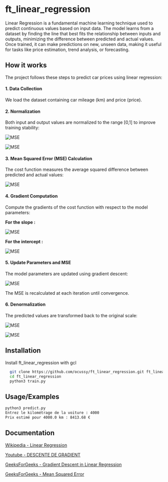 
# ft_linear_regression

Linear Regression is a fundamental machine learning technique used to predict continuous values based on input data. The model learns from a dataset by finding the line that best fits the relationship between inputs and outputs, minimizing the difference between predicted and actual values. Once trained, it can make predictions on new, unseen data, making it useful for tasks like price estimation, trend analysis, or forecasting.

## How it works

The project follows these steps to predict car prices using linear regression:

#### 1. Data Collection

We load the dataset containing car mileage (km) and price (price).

#### 2. Normalization

Both input and output values are normalized to the range [0,1] to improve training stability:

![MSE](https://latex.codecogs.com/svg.image?\large&space;&space;x_{norm}=\frac{x-x_{min}}{x_{max}-x_{min}})

![MSE](https://latex.codecogs.com/svg.image?\large&space;&space;y_{norm}=\frac{y-y_{min}}{y_{max}-y_{min}})
#### 3. Mean Squared Error (MSE) Calculation

The cost function measures the average squared difference between predicted and actual values:

![MSE](https://latex.codecogs.com/svg.image?\large&space;&space;J(\theta_{0},\theta_{1})=\frac{1}{n}\sum_{i=1}^{n}\left(\widehat{y_{i}}-y_{i}\right)^{2})

#### 4. Gradient Computation

Compute the gradients of the cost function with respect to the model parameters:

**For the slope :**

![MSE](https://latex.codecogs.com/svg.image?\large&space;\frac{\delta&space;J}{\delta\theta_{1}}=-\frac{2}{n}\sum_{i=1}^{n}x_{i}\cdot\left(y_{i}-\left(\theta_{1x_{i}}&plus;\theta_{0}\right)\right))

**For the intercept :**

![MSE](https://latex.codecogs.com/svg.image?\large&space;\frac{\delta&space;J}{\delta\theta_{0}}=-\frac{2}{n}\sum_{i=1}^{n}\left(y_{i}-\left(\theta_{1x_{i}}&plus;\theta_{0}\right)\right))

#### 5. Update Parameters and MSE

The model parameters are updated using gradient descent:

![MSE](https://latex.codecogs.com/svg.image?\large&space;\theta_{1}=\theta_{1}-\alpha\frac{\delta&space;J}{\delta\theta_{1}},\theta_{0}=\theta_{0}-\alpha\frac{\delta&space;J}{\delta\theta_{0}})

The MSE is recalculated at each iteration until convergence.

#### 6. Denormalization

The predicted values are transformed back to the original scale:

![MSE](https://latex.codecogs.com/svg.image?\large&space;\hat{x}=\hat{x}_{norm}\cdot\left(x_{max}-x_{min}\right)&plus;x_{min})

![MSE](https://latex.codecogs.com/svg.image?\large&space;\hat{y}=\hat{y}_{norm}\cdot\left(y_{max}-y_{min}\right)&plus;y_{min})


## Installation

Install ft_linear_regression with gcl

```bash
  git clone https://github.com/ocussy/ft_linear_regression.git ft_linear_regression
  cd ft_linear_regression
  python3 train.py
```
    
## Usage/Examples

```bash
python3 predict.py
Entrez le kilométrage de la voiture : 4000
Prix estimé pour 4000.0 km : 8413.68 €
```


## Documentation

[Wikipedia - Linear Regression](https://fr.wikipedia.org/wiki/R%C3%A9gression_lin%C3%A9aire)

[Youtube - DESCENTE DE GRADIENT](https://www.youtube.com/watch?v=rcl_YRyoLIY)

[GeeksForGeeks - Gradient Descent in Linear Regression](https://www.geeksforgeeks.org/machine-learning/gradient-descent-in-linear-regression/)

[GeeksForGeeks - Mean Squared Error](https://www.geeksforgeeks.org/maths/mean-squared-error/)


